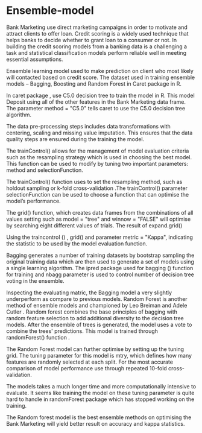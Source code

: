 # Ensemble-model

Bank Marketing use direct marketing campaigns in order to motivate and attract clients to offer loan. Credit scoring is a widely used technique that helps banks to decide whether to grant loan to a consumer or not. In building the credit scoring models from a banking data is a challenging a task and statistical classification models perform reliable well in meeting essential assumptions.

Ensemble learning model used to make prediction on client who most likely will contacted based on credit score. The dataset  used in training ensemble models – Bagging, Boosting and Random Forest in Caret package in R.  

In caret package , use C5.0 decision tree to train the model in R. This model Deposit using all of the other features in the Bank Marketing data frame. The parameter method = "C5.0" tells caret to use the C5.0 decision tree algorithm.

The data pre-processing steps includes data transformations with centering, scaling and missing value imputation. This ensures that the data quality steps are ensured during the training the model.


The trainControl() allows for the management of model evaluation criteria such as the resampling strategy  which is used in choosing the best model. This function can be used to modify by tuning two important parameters: method and selectionFunction.

The trainControl() function uses to set the resampling method, such as holdout sampling or k-fold cross-validation .The trainControl() parameter selectionFunction can be used to choose a function that can optimise the model’s performance.


The grid() function, which creates data frames from the combinations of all values setting such as model = "tree" and winnow = "FALSE" will optimise by searching eight different values of trials. The result of expand.grid()

Using the traincontrol () , grid() and parameter metric = "Kappa", indicating the statistic to be used by the model evaluation function. 


Bagging generates a number of training datasets by bootstrap sampling the original training data which are then used to generate a set of models using a single learning algorithm. The ipred package used for bagging () function for training and nbagg parameter is used to control number of decision tree voting in the ensemble.


Inspecting the evaluating matric, the Bagging model  a very slightly underperform as compare to previous models.
Random Forest is another method of ensemble models and championed by Leo Breiman and Adele Cutler . Random forest combines the base principles of bagging with random feature selection to add additional diversity to the decision tree models. After the ensemble of trees is generated, the model uses a vote to combine the trees' predictions. This model is trained through randomForest() function .

The Random Forest model can further optimise by setting up the tuning grid. The tuning parameter for this model is mtry, which defines how many features are randomly selected at each split. For the most accurate comparison of model performance use through repeated 10-fold cross-validation.


The models takes a much longer time and more computationally intensive to evaluate. It seems like training the model on these tuning parameter is quite hard to handle in randomForest package which has stopped working on the training.

The Random forest model is the best ensemble methods on optimising the Bank Marketing will yield better result on accuracy and kappa statistics.
